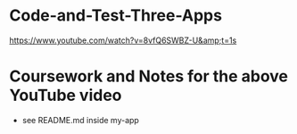 # Code-and-Test-Three-Apps
https://www.youtube.com/watch?v=8vfQ6SWBZ-U&amp;t=1s

# Coursework and Notes for the above YouTube video
- see README.md inside my-app
